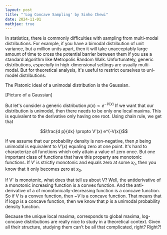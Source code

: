 ```yaml
---
layout: post
title: "'Log Concave Sampling' by Sinho Chewi"
date: 2024-11-01
mathjax: true
---
```


In statistics, there is commonly difficulties with sampling from multi-modal distributions. For example, 
if you have a bimodal distribution of unit variance, but a million units apart, then it will take unacceptably large amount
of time to cross the potential barrier between them if you use a standard algorithm like Metropolis Random Walk. Unfortunately,
generic distributions, *especially* in high-dimensional settings are usually multi-modal. But for theoretical analysis,
it's useful to restrict ourselves to uni-model distributions.

The Platonic ideal of a unimodal distribution is the Gaussian.

[Picture of a Gaussian]

But let's consider a generic distribution $p(x) \propto e^{-V(x)}$ If we want that our distribution is unimodel, then there needs to
be only one local maxima. This is equivalent to the derivative only having one root. Using chain rule, we get that

$$\frac{d p}{dx} \propto V'(x) e^{-V(x)}$$

If we assume that our probability density is non-negative, then $p$ being unimodal is equivalent to $V'(x)$ equaling zero at one point.
It's hard to characterize all functions which only attain a value of zero once. But one important class of functions that have this
property are monotonic functions. If $V'$ is strictly monotonic and equals zero at some $x_0$, then you know that it only becomes zero at
$x_0$. 

If V' is monotonic, what does that tell us about V? Well, the antiderivative of a monotonic increasing function is a convex function. 
And the anti-derivative of a of monotonically-decreasing function is a concave function. So if V is a convex function, then $-V$ is a concave function. That means that if $\log p$ is a concave function, then we know that $p$ is a unimodal probability density function.

Because the unique local maxima, corresponds to global maxima, log-concave distributions are really nice to study in a theoretical
context. Given all their structure, studying them can't be all that complicated, right? Right?!